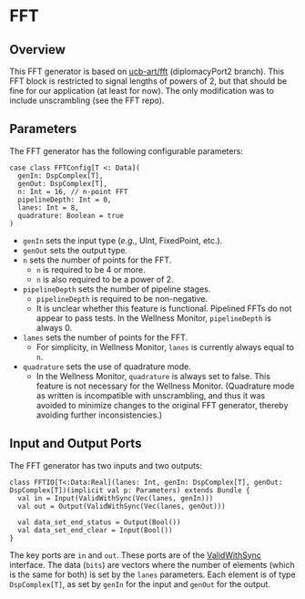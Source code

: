# FFT

## Overview
This FFT generator is based on [ucb-art/fft](https://github.com/ucb-art/fft/tree/diplomacyPort2) (diplomacyPort2 branch). This FFT block is restricted to signal lengths of powers of 2, but that should be fine for our application (at least for now). The only modification was to include unscrambling (see the FFT repo).

## Parameters
The FFT generator has the following configurable parameters:

```
case class FFTConfig[T <: Data](
  genIn: DspComplex[T],
  genOut: DspComplex[T],
  n: Int = 16, // n-point FFT
  pipelineDepth: Int = 0,
  lanes: Int = 8,
  quadrature: Boolean = true
)
```

* `genIn` sets the input type (_e.g._, UInt, FixedPoint, etc.).
* `genOut` sets the output type.
* `n` sets the number of points for the FFT.
  * `n` is required to be 4 or more.
  * `n` is also required to be a power of 2.
* `pipelineDepth` sets the number of pipeline stages.
  * `pipelineDepth` is required to be non-negative.
  * It is unclear whether this feature is functional. Pipelined FFTs do not appear to pass tests. In the Wellness Monitor, `pipelineDepth` is always 0.
* `lanes` sets the number of points for the FFT.
  * For simplicity, in Wellness Monitor, `lanes` is currently always equal to `n`.
* `quadrature` sets the use of quadrature mode.
  * In the Wellness Monitor, `quadrature` is always set to false. This feature is not necessary for the Wellness Monitor. (Quadrature mode as written is incompatible with unscrambling, and thus it was avoided to minimize changes to the original FFT generator, thereby avoiding further inconsistencies.)

## Input and Output Ports
The FFT generator has two inputs and two outputs:

```
class FFTIO[T<:Data:Real](lanes: Int, genIn: DspComplex[T], genOut: DspComplex[T])(implicit val p: Parameters) extends Bundle {
  val in = Input(ValidWithSync(Vec(lanes, genIn)))
  val out = Output(ValidWithSync(Vec(lanes, genOut)))

  val data_set_end_status = Output(Bool())
  val data_set_end_clear = Input(Bool())
}
```

The key ports are `in` and `out`. These ports are of the [ValidWithSync](https://github.com/ucb-bar/dsptools/blob/master/rocket/doc/stream.md) interface. The data (`bits`) are vectors where the number of elements (which is the same for both) is set by the `lanes` parameters. Each element is of type `DspComplex[T]`, as set by `genIn` for the input and `genOut` for the output.
